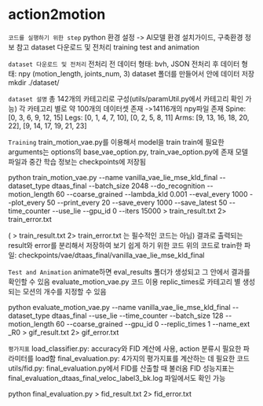 # action2motion

```코드를 실행하기 위한 step```
python 환경 설정 -> AI모델 환경 설치가이드, 구축환경 정보 참고
dataset 다운로드 및 전처리
training
test and animation


```dataset 다운로드 및 전처리```
전처리 전 데이터 형태: bvh, JSON
전처리 후 데이터 형태: npy (motion_length, joints_num, 3)
dataset 폴더를 만들어서 안에 데이터 저장
mkdir ./dataset/


```dataset 설명```
총 142개의 카테고리로 구성(utils/paramUtil.py에서 카테고리 확인 가능)
각 카테고리 별로 약 100개의 데이터셋 존재 ->14116개의 npy파일 존재
Spine: [0, 3, 6, 9, 12, 15]
Legs: [0, 1, 4, 7, 10], [0, 2, 5, 8, 11]
Arms: [9, 13, 16, 18, 20, 22], [9, 14, 17, 19, 21, 23]


```Training```
train_motion_vae.py를 이용해서 model을 train
train에 필요한 arguments는 options의 base_vae_option.py, train_vae_option.py에 존재
모델 파일과 중간 학습 정보는 checkpoints에 저장됨

python train_motion_vae.py --name vanilla_vae_lie_mse_kld_final --dataset_type dtaas_final --batch_size 2048 --do_recognition --motion_length 60 --coarse_grained --lambda_kld 0.001 --eval_every 1000 --plot_every 50 --print_every 20 --save_every 1000 --save_latest 50 --time_counter --use_lie --gpu_id 0 --iters 15000 > train_result.txt 2> train_error.txt

( > train_result.txt 2> train_error.txt 는 필수적인 코드는 아님)
결과로 출력되는 result와 error를 분리해서 저장하여 보기 쉽게 하기 위한 코드
위의 코드로 train한 파일: checkpoints/vae/dtaas_final/vanilla_vae_lie_mse_kld_final


```Test and Animation```
animate하면 eval_results 폴더가 생성되고 그 안에서 결과를 확인할 수 있음
evaluate_motion_vae.py 코드 이용
replic_times로 카테고리 별 생성되는 모션의 개수를 지정할 수 있음

python evaluate_motion_vae.py --name vanilla_vae_lie_mse_kld_final --dataset_type dtaas_final --use_lie --time_counter --batch_size 128 --motion_length 60 --coarse_grained --gpu_id 0 --replic_times 1 --name_ext _R0 > gif_result.txt 2> gif_error.txt

```평가지표```
load_classifier.py: accuracy와 FID 계산에 사용, action 분류시 필요한 파라미터를 load함
final_evaluation.py: 4가지의 평가지표를 계산하는 데 필요한 코드
utils/fid.py: final_evaluation.py에서 FID를 산출할 때 불러옴
FID 성능지표는 final_evaluation_dtaas_final_veloc_label3_bk.log 파일에서도 확인 가능

python final_evaluation.py > fid_result.txt 2> fid_error.txt
